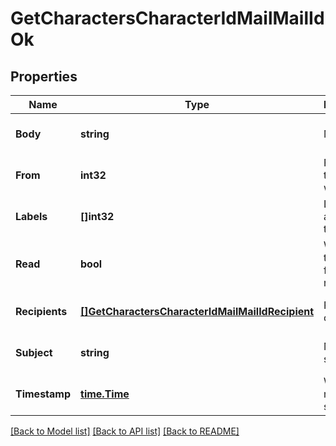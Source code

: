 # GetCharactersCharacterIdMailMailIdOk

## Properties
Name | Type | Description | Notes
------------ | ------------- | ------------- | -------------
**Body** | **string** | Mail&#39;s body | [optional] [default to null]
**From** | **int32** | From whom the mail was sent | [optional] [default to null]
**Labels** | **[]int32** | Labels attached to the mail | [optional] [default to null]
**Read** | **bool** | Whether the mail is flagged as read | [optional] [default to null]
**Recipients** | [**[]GetCharactersCharacterIdMailMailIdRecipient**](get_characters_character_id_mail_mail_id_recipient.md) | Recipients of the mail | [optional] [default to null]
**Subject** | **string** | Mail subject | [optional] [default to null]
**Timestamp** | [**time.Time**](time.Time.md) | When the mail was sent | [optional] [default to null]

[[Back to Model list]](../README.md#documentation-for-models) [[Back to API list]](../README.md#documentation-for-api-endpoints) [[Back to README]](../README.md)


